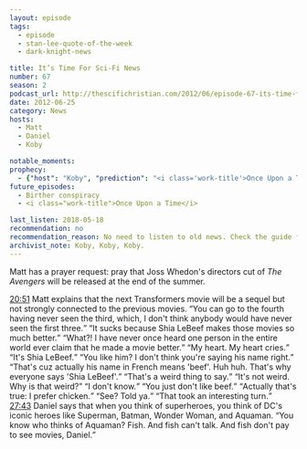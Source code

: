 ```yaml
---
layout: episode
tags:
  - episode
  - stan-lee-quote-of-the-week
  - dark-knight-news

title: It’s Time For Sci-Fi News
number: 67
season: 2
podcast_url: http://thescifichristian.com/2012/06/episode-67-its-time-for-sci-fi-news/
date: 2012-06-25
category: News
hosts:
  - Matt
  - Daniel
  - Koby

notable_moments:
prophecy: 
  - {"host": "Koby", "prediction": "<i class='work-title'>Once Upon a Time</i> will not last five or six seasons.", "veracity": false, "comments": "It lasted seven seasons."}
future_episodes: 
  - Birther conspiracy 
  - <i class="work-title">Once Upon a Time</i>

last_listen: 2018-05-18
recommendation: no
recommendation_reason: No need to listen to old news. Check the guide for what's interesting in hindsight.
archivist_note: Koby, Koby, Koby. 
---
```

Matt has a prayer request: pray that Joss Whedon's directors cut of <i class="work-title">The Avengers</i> will be released at the end of the summer. 

<div class="quote">
  <a class="timestamp tag is-medium is-rounded is-primary" href="http://thescifichristian.com/2012/06/episode-67-its-time-for-sci-fi-news/#t=20:51">20:51</a>
  <span class="quote-context tag is-size-6">Matt explains that the next Transformers movie will be a sequel but not strongly connected to the previous movies.</span>
  <q class="matt">You can go to the fourth having never seen the third, which, I don't think anybody would have never seen the first three.</q>
  <q class="koby">It sucks because Shia LeBeef makes those movies so much better.</q>
  <q class="matt">What?! I have never once heard one person in the entire world ever claim that he made a movie better.</q>
  <q class="daniel">My heart. My heart cries.</q>
  <q class="koby">It's Shia LeBeef.</q>
  <q class="matt">You like him? I don't think you're saying his name right.</q>
  <q class="koby">That's cuz actually his name in French means 'beef'. Huh huh. That's why everyone says 'Shia LeBeef'.</q>
  <q class="matt">That's a weird thing to say.</q>
  <q class="koby">It's not weird. Why is that weird?</q>
  <q class="matt">I don't know.</q>
  <q class="koby">You just don't like beef.</q>
  <q class="matt">Actually that's true: I prefer chicken.</q>
  <q class="koby">See? Told ya.</q>
  <q class="matt">That took an interesting turn.</q>
</div>

<div class="quote">
  <a class="timestamp tag is-medium is-rounded is-primary" href="http://thescifichristian.com/2012/06/episode-67-its-time-for-sci-fi-news/#t=27:43">27:43</a>
  <span class="quote-context tag is-size-6">Daniel says that when you think of superheroes, you think of DC's iconic heroes like Superman, Batman, Wonder Woman, and Aquaman.</span>
  <q class="matt">You know who thinks of Aquaman? Fish. And fish can't talk. And fish don't pay to see movies, Daniel.</q>
</div>